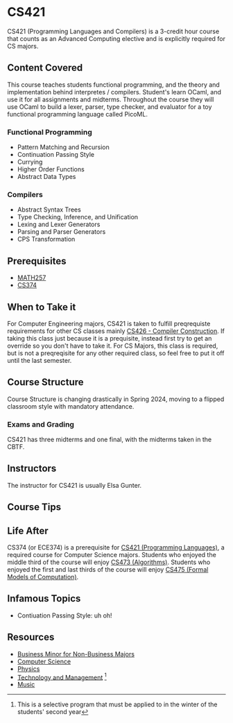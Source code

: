 # CS421

CS421 (Programming Languages and Compilers) is a 3-credit hour course that counts as an Advanced Computing elective and is explicitly required for CS majors.
## Content Covered

This course teaches students functional programming, and the theory and implementation behind interpretes / compilers. Student's learn OCaml, and use it for all assignments and midterms. 
Throughout the course they will use OCaml to build a lexer, parser, type checker, and evaluator for a toy functional programming language called PicoML. 
### Functional Programming
- Pattern Matching and Recursion
- Continuation Passing Style
- Currying
- Higher Order Functions
- Abstract Data Types

### Compilers
- Abstract Syntax Trees
- Type Checking, Inference, and Unification
- Lexing and Lexer Generators
- Parsing and Parser Generators
- CPS Transformation

## Prerequisites
- [MATH257](./CS374.md)
- [CS374](./CS374A.md)

## When to Take it

For Computer Engineering majors, CS421 is taken to fulfill preqrequiste requirements for other CS classes mainly [CS426 - Compiler Construction](./CS426.md). If taking this class just because it is a prequisite, instead first try to get an override so you don't have to take it.
For CS Majors, this class is required, but is not a preqreqisite for any other required class, so feel free to put it off until the last semester.

## Course Structure

Course Structure is changing drastically in Spring 2024, moving to a flipped classroom style with mandatory attendance.

### Exams and Grading

CS421 has three midterms and one final, with the midterms taken in the CBTF.

## Instructors

The instructor for CS421 is usually Elsa Gunter.

## Course Tips

## Life After

CS374 (or ECE374) is a prerequisite for [CS421 (Programming Languages)](./CS421.md), a required course for Computer Science majors. Students who enjoyed the middle third of the course will enjoy [CS473 (Algorithms)](./CS473.md). Students who enjoyed the first and last thirds of the course will enjoy [CS475 (Formal Models of Computation)](./CS475.md).


## Infamous Topics

- Contiuation Passing Style: uh oh! 
## Resources

- [Business Minor for Non-Business Majors](http://catalog.illinois.edu/undergraduate/bus/minors/business-non-business/)
- [Computer Science](http://catalog.illinois.edu/undergraduate/engineering/minors/computer-science/)
- [Physics](http://catalog.illinois.edu/undergraduate/engineering/minors/physics/)
- [Technology and Management](http://catalog.illinois.edu/undergraduate/eng_bus/minors/technology-management/) [^1]
- [Music](http://catalog.illinois.edu/undergraduate/faa/minors/music/)




[^1]: This is a selective program that must be applied to in the winter of the students' second year
